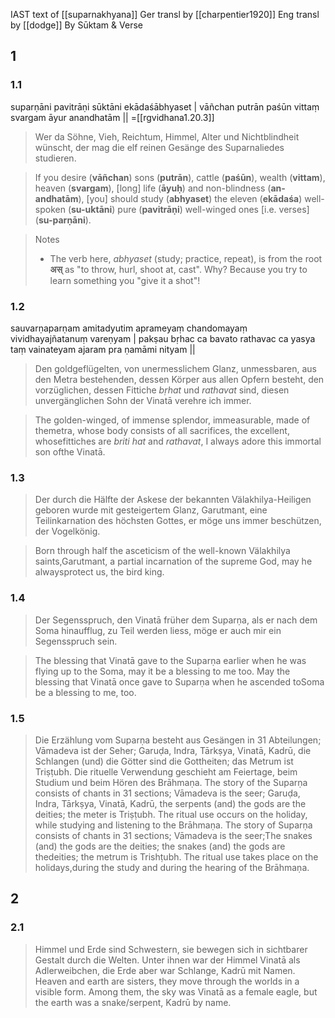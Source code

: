 IAST text of [[suparnakhyana]]
Ger transl by [[charpentier1920]]
Eng transl by [[dodge]]
By Sūktam & Verse
## 1
### 1.1
suparṇāni pavitrāṇi sūktāni ekādaśābhyaset |
vāñchan putrān paśūn vittaṃ svargam āyur anandhatām ||
=[[rgvidhana1.20.3]]

> Wer da Söhne, Vieh, Reichtum, Himmel, Alter und Nichtblindheit wünscht, der mag die elf reinen Gesänge des Suparnaliedes studieren.

> If you desire (**vāñchan**) sons (**putrān**), cattle (**paśūn**), wealth (**vittam**), heaven (**svargam**), [long] life (**āyuḥ**) and non-blindness (**an-andhatām**), [you] should study (**abhyaset**) the eleven (**ekādaśa**) well-spoken (**su-uktāni**) pure (**pavitrāṇi**) well-winged ones [i.e. verses] (**su-parṇāni**).

> Notes
> - The verb here, *abhyaset* (study; practice, repeat), is from the root **अस्** as "to throw, hurl, shoot at, cast". Why? Because you try to learn something you "give it a shot"!

### 1.2
sauvarṇaparṇam amitadyutim aprameyaṃ
chandomayaṃ vividhayajñatanuṃ vareṇyam |
pakṣau bṛhac ca bavato rathavac ca yasya
taṃ vainateyam ajaram pra ṇamāmi nityam ||

> Den goldgeflügelten, von unermesslichem Glanz, unmessbaren, aus den Metra bestehenden, dessen Körper aus allen Opfern besteht, den vorzüglichen, dessen Fittiche *bṛhat* und *rathavat* sind, diesen unvergänglichen Sohn der Vinatā verehre ich immer.

> The golden-winged, of immense splendor, immeasurable, made of themetra, whose body consists of all sacrifices, the excellent, whosefittiches are *briti hat* and *rathavat*, I always adore this immortal son ofthe Vinatā.

### 1.3
> Der durch die Hälfte der Askese der bekannten Välakhilya-Heiligen geboren wurde mit gesteigertem Glanz, Garutmant, eine Teilinkarnation des höchsten Gottes, er möge uns immer beschützen, der Vogelkönig.

> Born through half the asceticism of the well-known Välakhilya saints,Garutmant, a partial incarnation of the supreme God, may he alwaysprotect us, the bird king.
### 1.4
> Der Segensspruch, den Vinatā früher dem Suparṇa, als er nach dem Soma hinaufflug, zu Teil werden liess, möge er auch mir ein Segensspruch sein.

> The blessing that Vinatā gave to the Suparṇa earlier when he was flying up to the Soma, may it be a blessing to me too.
> May the blessing that Vinatā once gave to Suparṇa when he ascended toSoma be a blessing to me, too.
### 1.5
> Die Erzählung vom Suparṇa besteht aus Gesängen in 31 Abteilungen; Vāmadeva ist der Seher; Garuḍa, Indra, Tārkṣya, Vinatā, Kadrū, die Schlangen (und) die Götter sind die Gottheiten; das Metrum ist Triṣṭubh. Die rituelle Verwendung geschieht am Feiertage, beim Studium und beim Hören des Brāhmaṇa.
> The story of the Suparṇa consists of chants in 31 sections; Vāmadeva is the seer; Garuḍa, Indra, Tārkṣya, Vinatā, Kadrū, the serpents (and) the gods are the deities; the meter is Triṣṭubh. The ritual use occurs on the holiday, while studying and listening to the Brāhmaṇa.
> The story of Suparṇa consists of chants in 31 sections; Vāmadeva is the seer;The snakes (and) the gods are the deities; the snakes (and) the gods are thedeities; the metrum is Trishṭubh. The ritual use takes place on the holidays,during the study and during the hearing of the Brāhmaṇa.
## 2
### 2.1
> Himmel und Erde sind Schwestern, sie bewegen sich in sichtbarer Gestalt durch die Welten. Unter ihnen war der Himmel Vinatā als Adlerweibchen, die Erde aber war Schlange, Kadrū mit Namen.
> Heaven and earth are sisters, they move through the worlds in a visible form. Among them, the sky was Vinatā as a female eagle, but the earth was a snake/serpent, Kadrū by name.